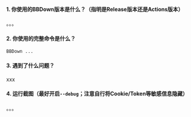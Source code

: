 
#### 1. 你使用的BBDown版本是什么？（指明是Release版本还是Actions版本）
。。。

#### 2. 你使用的完整命令是什么？
```
BBDown ...
```
#### 3. 遇到了什么问题？
xxx

#### 4. 运行截图（最好开启`--debug`；注意自行将Cookie/Token等敏感信息隐藏）
。。。
